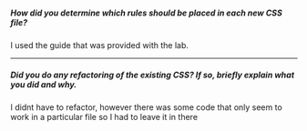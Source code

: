 ##### How did you determine which rules should be placed in each new CSS file?

I used the guide that was provided with the lab.

---

##### Did you do any refactoring of the existing CSS? If so, briefly explain what you did and why.

I didnt have to refactor, however there was some code that only seem to work in a particular file so I had to leave it in there
